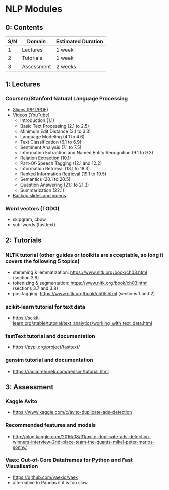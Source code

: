 #   NLP Modules

##  0: Contents
| S/N | Domain     | Estimated Duration |
| --- | ---------- | ------------------ |
| 1   | Lectures   | 1 week             |
| 2   | Tutorials  | 1 week             |
| 3   | Assessment | 2 weeks            |



##  1: Lectures

### Coursera/Stanford Natural Language Processing
*   [Slides (PPT/PDF)](https://web.stanford.edu/~jurafsky/NLPCourseraSlides.html)
*   [Videos (YouTube)](https://www.youtube.com/playlist?list=PLQiyVNMpDLKnZYBTUOlSI9mi9wAErFtFm)
    *   Introduction (1.1)
    *   Basic Text Processing (2.1 to 2.5)
    *   Minimum Edit Distance (3.1 to 3.3)
    *   Language Modeling (4.1 to 4.6)
    *   Text Classification (6.1 to 6.9)
    *   Sentiment Analysis (7.1 to 7.5)
    *   Information Extraction and Named Entity Recognition (9.1 to 9.3)
    *   Relation Extraction (10.1)
    *   Part-Of-Speech Tagging (12.1 and 12.2)
    *   Information Retrieval (18.1 to 18.3)
    *   Ranked Information Retrieval (19.1 to 19.5)
    *   Semantics (20.1 to 20.5)
    *   Question Answering (21.1 to 21.3)
    *   Summarization (22.1)
*   [Backup slides and videos](https://www.dropbox.com/sh/ilgmo8y150kks8n/AABmkqU28KPnD-5fkqxeRJsHa?dl=0)


### Word vectors (TODO)
*   skipgram, cbow
*   sub-words (fasttext)


##  2: Tutorials

### NLTK tutorial (other guides or toolkits are acceptable, so long it covers the following 5 topics)
*   stemming & lemmatization: https://www.nltk.org/book/ch03.html (section 3.6)
*   tokenizing & segmentation: https://www.nltk.org/book/ch03.html (sections 3.7 and 3.8)
*   pos tagging: https://www.nltk.org/book/ch05.html (sections 1 and 2)


### scikit-learn tutorial for text data
*   https://scikit-learn.org/stable/tutorial/text_analytics/working_with_text_data.html


### fastText tutorial and documentation
*   https://pypi.org/project/fasttext/


### gensim tutorial and documentation
*   https://radimrehurek.com/gensim/tutorial.html



##  3: Assessment

### Kaggle Avito
*   https://www.kaggle.com/c/avito-duplicate-ads-detection


### Recommended features and models
*   http://blog.kaggle.com/2016/08/31/avito-duplicate-ads-detection-winners-interview-2nd-place-team-the-quants-mikel-peter-marios-sonny/


### Vaex: Out-of-Core Dataframes for Python and Fast Visualisation
*   https://github.com/vaexio/vaex
*   alternative to Pandas if it is too slow
